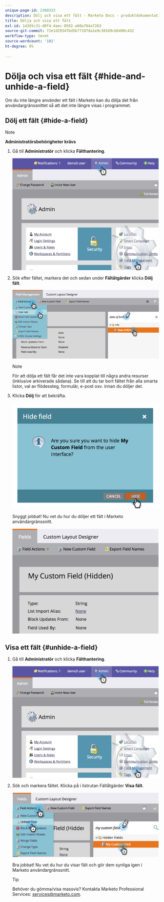 ```yaml
---
unique-page-id: 2360333
description: Dölj och visa ett fält - Marketo Docs - produktdokumentation
title: Dölja och visa ett fält
exl-id: 14395c31-d0f4-4aec-8592-a60a764a7263
source-git-commit: 72e1d29347bd5b77107da1e9c30169cb6490c432
workflow-type: tm+mt
source-wordcount: '181'
ht-degree: 0%

---
```


# Dölja och visa ett fält {#hide-and-unhide-a-field}

Om du inte längre använder ett fält i Marketo kan du dölja det från användargränssnittet så att det inte längre visas i programmet.

## Dölj ett fält {#hide-a-field}

>[!NOTE]
>
>**Administratörsbehörigheter krävs**

1. Gå till **Administratör** och klicka **Fälthantering**.

   ![](assets/image2014-9-18-13-3a10-3a3.png)

1. Sök efter fältet, markera det och sedan under **Fältåtgärder** klicka **Dölj fält**.

   ![](assets/fieldmanagement-hidefield-.png)

   >[!NOTE]
   >
   >För att dölja ett fält får det inte vara kopplat till några andra resurser (inklusive arkiverade sådana). Se till att du tar bort fältet från alla smarta listor, val av flödessteg, formulär, e-post osv. innan du döljer det.

1. Klicka **Dölj** för att bekräfta.

   ![](assets/image2014-9-18-13-3a10-3a36.png)

   Snyggt jobbat! Nu vet du hur du döljer ett fält i Marketo användargränssnitt.

   ![](assets/image2014-9-18-13-3a10-3a45.png)

## Visa ett fält {#unhide-a-field}

1. Gå till **Administratör** och klicka **Fälthantering**.

   ![](assets/image2014-9-18-13-3a11-3a3.png)

1. Sök och markera fältet. Klicka på i listrutan Fältåtgärder **Visa fält**.

   ![](assets/image2014-9-18-13-3a11-3a46.png)

   Bra jobbat! Nu vet du hur du visar fält och gör dem synliga igen i Marketo användargränssnitt.

   >[!TIP]
   >
   >Behöver du gömma/visa massvis? Kontakta Marketo Professional Services: services@marketo.com.
